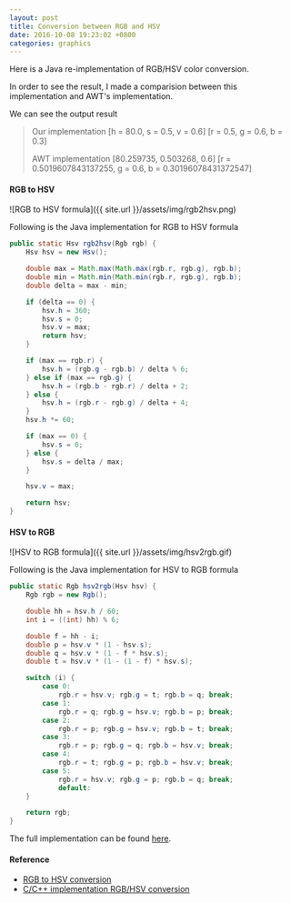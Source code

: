 ```yaml
---
layout: post
title: Conversion between RGB and HSV
date: 2016-10-08 19:23:02 +0800
categories: graphics
---
```


Here is a Java re-implementation of RGB/HSV color conversion.

In order to see the result, I made a comparision between this implementation and AWT's implementation.

We can see the output result
>Our implementation
>[h = 80.0, s = 0.5, v = 0.6]
>[r = 0.5, g = 0.6, b = 0.3]
>
>AWT implementation
>[80.259735, 0.503268, 0.6]
>[r = 0.5019607843137255, g = 0.6, b = 0.30196078431372547]


#### RGB to HSV

![RGB to HSV formula]({{ site.url }}/assets/img/rgb2hsv.png)

Following is the Java implementation for RGB to HSV formula

```java
public static Hsv rgb2hsv(Rgb rgb) {
	Hsv hsv = new Hsv();

	double max = Math.max(Math.max(rgb.r, rgb.g), rgb.b);
	double min = Math.min(Math.min(rgb.r, rgb.g), rgb.b);
	double delta = max - min;

	if (delta == 0) {
		hsv.h = 360;
		hsv.s = 0;
		hsv.v = max;
		return hsv;
	}

	if (max == rgb.r) {
		hsv.h = (rgb.g - rgb.b) / delta % 6;
	} else if (max == rgb.g) {
		hsv.h = (rgb.b - rgb.r) / delta + 2;
	} else {
		hsv.h = (rgb.r - rgb.g) / delta + 4;
	}
	hsv.h *= 60;

	if (max == 0) {
		hsv.s = 0;
	} else {
		hsv.s = delta / max;
	}

	hsv.v = max;

	return hsv;
}
```

#### HSV to RGB


![HSV to RGB formula]({{ site.url }}/assets/img/hsv2rgb.gif)

Following is the Java implementation for HSV to RGB formula

```java
public static Rgb hsv2rgb(Hsv hsv) {
	Rgb rgb = new Rgb();

	double hh = hsv.h / 60;
	int i = ((int) hh) % 6;

	double f = hh - i;
	double p = hsv.v * (1 - hsv.s);
	double q = hsv.v * (1 - f * hsv.s);
	double t = hsv.v * (1 - (1 - f) * hsv.s);

	switch (i) {
		case 0:
			rgb.r = hsv.v; rgb.g = t; rgb.b = q; break;
		case 1:
			rgb.r = q; rgb.g = hsv.v; rgb.b = p; break;
		case 2:
			rgb.r = p; rgb.g = hsv.v; rgb.b = t; break;
		case 3:
			rgb.r = p; rgb.g = q; rgb.b = hsv.v; break;
		case 4:
			rgb.r = t; rgb.g = p; rgb.b = hsv.v; break;
		case 5:
			rgb.r = hsv.v; rgb.g = p; rgb.b = q; break;
			default:
	}

	return rgb;
}
```

The full implementation can be found [here](https://gist.github.com/WanghongLin/4e4c457db5c63741a915280bcf78e1b7).

#### Reference
- [RGB to HSV conversion](http://math.stackexchange.com/questions/556341/rgb-to-hsv-color-conversion-algorithm)
- [C/C++ implementation RGB/HSV conversion](http://stackoverflow.com/questions/3018313/algorithm-to-convert-rgb-to-hsv-and-hsv-to-rgb-in-range-0-255-for-both)
